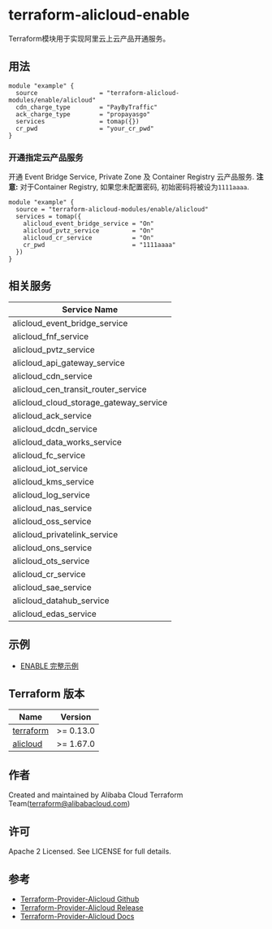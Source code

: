 terraform-alicloud-enable
======================

Terraform模块用于实现阿里云上云产品开通服务。


## 用法

```hcl
module "example" {
  source                 = "terraform-alicloud-modules/enable/alicloud"
  cdn_charge_type        = "PayByTraffic"
  ack_charge_type        = "propayasgo"
  services               = tomap({})
  cr_pwd                 = "your_cr_pwd"
}
```

### 开通指定云产品服务
开通 Event Bridge Service, Private Zone 及 Container Registry 云产品服务. **注意:** 对于Container Registry, 如果您未配置密码, 初始密码将被设为`1111aaaa`.
```hcl
module "example" {
  source = "terraform-alicloud-modules/enable/alicloud"
  services = tomap({
    alicloud_event_bridge_service = "On"
    alicloud_pvtz_service         = "On"
    alicloud_cr_service           = "On"
    cr_pwd                        = "1111aaaa"
  })
}
```

## 相关服务
| Service Name          |
|----------------------------------------|
| alicloud_event_bridge_service          |
| alicloud_fnf_service                   |
| alicloud_pvtz_service                  |
| alicloud_api_gateway_service           |
| alicloud_cdn_service                   |
| alicloud_cen_transit_router_service    |
| alicloud_cloud_storage_gateway_service |
| alicloud_ack_service                   |
| alicloud_dcdn_service                  |
| alicloud_data_works_service            |
| alicloud_fc_service                    | 
| alicloud_iot_service                   | 
| alicloud_kms_service                   |  
| alicloud_log_service                   |   
| alicloud_nas_service                   | 
| alicloud_oss_service                   | 
| alicloud_privatelink_service           |
| alicloud_ons_service                   |  
| alicloud_ots_service                   |  
| alicloud_cr_service                    | 
| alicloud_sae_service                   | 
| alicloud_datahub_service               |  
| alicloud_edas_service                  |

## 示例

* [ENABLE 完整示例](https://github.com/terraform-alicloud-modules/terraform-alicloud-enable/tree/master/examples/complete)


## Terraform 版本

| Name | Version |
|------|---------|
| <a name="requirement_terraform"></a> [terraform](#requirement\_terraform) | >= 0.13.0 |
| <a name="requirement_alicloud"></a> [alicloud](#requirement\_alicloud) | >= 1.67.0 |

作者
-------
Created and maintained by Alibaba Cloud Terraform Team(terraform@alibabacloud.com)

许可
----
Apache 2 Licensed. See LICENSE for full details.

参考
---------
* [Terraform-Provider-Alicloud Github](https://github.com/terraform-providers/terraform-provider-alicloud)
* [Terraform-Provider-Alicloud Release](https://releases.hashicorp.com/terraform-provider-alicloud/)
* [Terraform-Provider-Alicloud Docs](https://www.terraform.io/docs/providers/alicloud/index.html)
